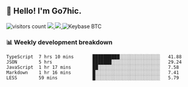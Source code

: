 ## 👋 Hello! I'm Go7hic.

 ![visitors count](https://visitors-by-url-pls-dont-use-this-in-your-repo.vercel.app/Go7hic-github-readme)
 <a href="https://twitter.com/Go7hic">
    <img src="https://img.shields.io/badge/-@Go7hic-1ca0f1?style=flat-square&labelColor=1ca0f1&logo=twitter&logoColor=white&link=https://twitter.com/Go7hic">
   <a/>
   <a href="mailto:gtfx0209@gmail.com">
    <img src="https://img.shields.io/badge/-gtfx0209@gmail.com-c14438?style=flat-square&logo=Gmail&logoColor=white&link=mailto:gtfx0209@gmail.com">
   <a/>
    ![Keybase BTC](https://img.shields.io/keybase/btc/Go7hic)
 <!--
🔭 I’m currently working
🌱 I’m currently learning
💬 Ask me about 
📫 How to reach me: 
⚡ Fun fact: 
-->
 <!--
![My Github Stats](https://github-readme-stats.vercel.app/api?username=Go7hic&show_icons=true&count_private=true)

-->

### 📊 Weekly development breakdown
<!--START_SECTION:waka-->
```text
TypeScript  7 hrs 10 mins       ██████████░░░░░░░░░░░░░░░   41.88 
JSON        5 hrs               ███████░░░░░░░░░░░░░░░░░░   29.24 
JavaScript  1 hr 17 mins        ██░░░░░░░░░░░░░░░░░░░░░░░   7.58 
Markdown    1 hr 16 mins        █░░░░░░░░░░░░░░░░░░░░░░░░   7.41 
LESS        59 mins             █░░░░░░░░░░░░░░░░░░░░░░░░   5.79
```
<!--END_SECTION:waka-->

